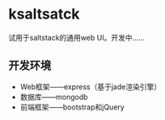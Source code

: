 # ksaltsatck
试用于saltstack的通用web UI。开发中......

## 开发环境

* Web框架——express（基于jade渲染引擎）
* 数据库——mongodb
* 前端框架——bootstrap和jQuery